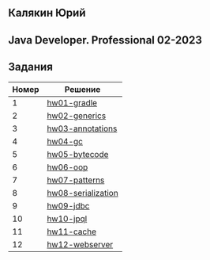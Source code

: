 ## Калякин Юрий
## Java Developer. Professional 02-2023

## Задания
| Номер | Решение                                           |
|-------|---------------------------------------------------|
| 1     | [hw01-gradle](./hw01-gradle)                      |
| 2     | [hw02-generics](./hw02-generics)                  |
| 3     | [hw03-annotations](./hw03-annotations)            |
| 4     | [hw04-gc](./hw04-gc)                              |
| 5     | [hw05-bytecode](./hw05-bytecode)                  |
| 6     | [hw06-oop](./hw06-oop)                            |
| 7     | [hw07-patterns](./hw07-patterns)                  |
| 8     | [hw08-serialization](./hw08-serialization)        |
| 9     | [hw09-jdbc](./hw09-jdbc)                          |
| 10    | [hw10-jpql](./hw10-jpql)                          |
| 11    | [hw11-cache](./hw11-cache)                        |
| 12    | [hw12-webserver](./hw12-webserver)                |
